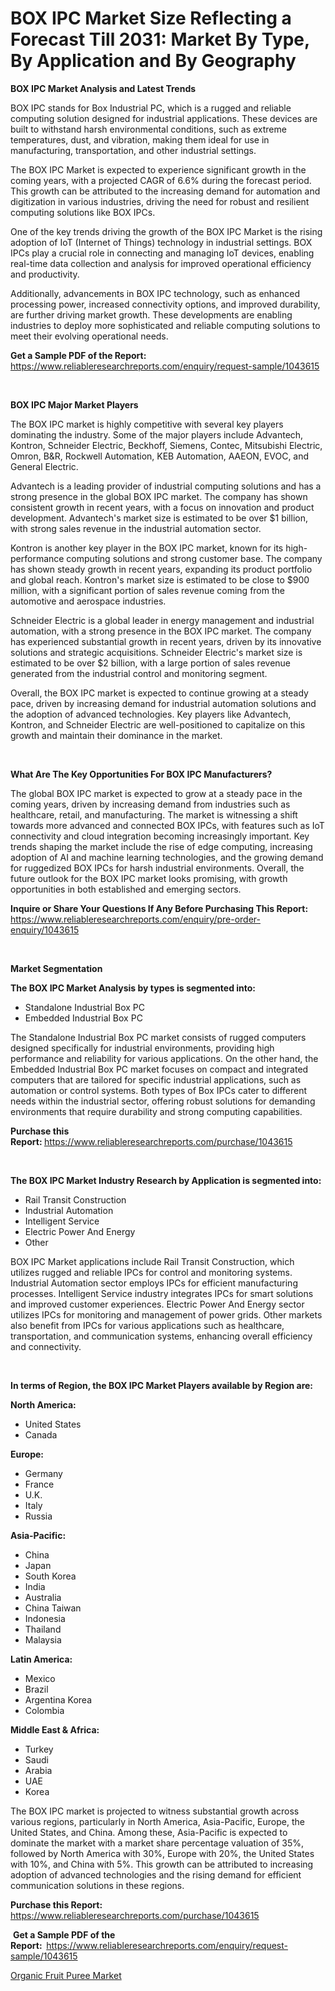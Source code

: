 <p><h1>BOX IPC Market Size Reflecting a Forecast Till 2031: Market By Type, By Application and By Geography</h1></p><p><strong>BOX IPC Market Analysis and Latest Trends</strong></p>
<p><p>BOX IPC stands for Box Industrial PC, which is a rugged and reliable computing solution designed for industrial applications. These devices are built to withstand harsh environmental conditions, such as extreme temperatures, dust, and vibration, making them ideal for use in manufacturing, transportation, and other industrial settings.</p><p>The BOX IPC Market is expected to experience significant growth in the coming years, with a projected CAGR of 6.6% during the forecast period. This growth can be attributed to the increasing demand for automation and digitization in various industries, driving the need for robust and resilient computing solutions like BOX IPCs.</p><p>One of the key trends driving the growth of the BOX IPC Market is the rising adoption of IoT (Internet of Things) technology in industrial settings. BOX IPCs play a crucial role in connecting and managing IoT devices, enabling real-time data collection and analysis for improved operational efficiency and productivity.</p><p>Additionally, advancements in BOX IPC technology, such as enhanced processing power, increased connectivity options, and improved durability, are further driving market growth. These developments are enabling industries to deploy more sophisticated and reliable computing solutions to meet their evolving operational needs.</p></p>
<p><strong>Get a Sample PDF of the Report:&nbsp;</strong> <a href="https://www.reliableresearchreports.com/enquiry/request-sample/1043615">https://www.reliableresearchreports.com/enquiry/request-sample/1043615</a></p>
<p>&nbsp;</p>
<p><strong>BOX IPC Major Market Players</strong></p>
<p><p>The BOX IPC market is highly competitive with several key players dominating the industry. Some of the major players include Advantech, Kontron, Schneider Electric, Beckhoff, Siemens, Contec, Mitsubishi Electric, Omron, B&R, Rockwell Automation, KEB Automation, AAEON, EVOC, and General Electric.</p><p>Advantech is a leading provider of industrial computing solutions and has a strong presence in the global BOX IPC market. The company has shown consistent growth in recent years, with a focus on innovation and product development. Advantech's market size is estimated to be over $1 billion, with strong sales revenue in the industrial automation sector.</p><p>Kontron is another key player in the BOX IPC market, known for its high-performance computing solutions and strong customer base. The company has shown steady growth in recent years, expanding its product portfolio and global reach. Kontron's market size is estimated to be close to $900 million, with a significant portion of sales revenue coming from the automotive and aerospace industries.</p><p>Schneider Electric is a global leader in energy management and industrial automation, with a strong presence in the BOX IPC market. The company has experienced substantial growth in recent years, driven by its innovative solutions and strategic acquisitions. Schneider Electric's market size is estimated to be over $2 billion, with a large portion of sales revenue generated from the industrial control and monitoring segment.</p><p>Overall, the BOX IPC market is expected to continue growing at a steady pace, driven by increasing demand for industrial automation solutions and the adoption of advanced technologies. Key players like Advantech, Kontron, and Schneider Electric are well-positioned to capitalize on this growth and maintain their dominance in the market.</p></p>
<p>&nbsp;</p>
<p><strong>What Are The Key Opportunities For BOX IPC Manufacturers?</strong></p>
<p><p>The global BOX IPC market is expected to grow at a steady pace in the coming years, driven by increasing demand from industries such as healthcare, retail, and manufacturing. The market is witnessing a shift towards more advanced and connected BOX IPCs, with features such as IoT connectivity and cloud integration becoming increasingly important. Key trends shaping the market include the rise of edge computing, increasing adoption of AI and machine learning technologies, and the growing demand for ruggedized BOX IPCs for harsh industrial environments. Overall, the future outlook for the BOX IPC market looks promising, with growth opportunities in both established and emerging sectors.</p></p>
<p><strong>Inquire or Share Your Questions If Any Before Purchasing This Report:</strong> <a href="https://www.reliableresearchreports.com/enquiry/pre-order-enquiry/1043615">https://www.reliableresearchreports.com/enquiry/pre-order-enquiry/1043615</a></p>
<p>&nbsp;</p>
<p><strong>Market Segmentation</strong></p>
<p><strong>The BOX IPC Market Analysis by types is segmented into:</strong></p>
<p><ul><li>Standalone Industrial Box PC</li><li>Embedded Industrial Box PC</li></ul></p>
<p><p>The Standalone Industrial Box PC market consists of rugged computers designed specifically for industrial environments, providing high performance and reliability for various applications. On the other hand, the Embedded Industrial Box PC market focuses on compact and integrated computers that are tailored for specific industrial applications, such as automation or control systems. Both types of Box IPCs cater to different needs within the industrial sector, offering robust solutions for demanding environments that require durability and strong computing capabilities.</p></p>
<p><strong>Purchase this Report:&nbsp;</strong><a href="https://www.reliableresearchreports.com/purchase/1043615">https://www.reliableresearchreports.com/purchase/1043615</a></p>
<p>&nbsp;</p>
<p><strong>The BOX IPC Market Industry Research by Application is segmented into:</strong></p>
<p><ul><li>Rail Transit Construction</li><li>Industrial Automation</li><li>Intelligent Service</li><li>Electric Power And Energy</li><li>Other</li></ul></p>
<p><p>BOX IPC Market applications include Rail Transit Construction, which utilizes rugged and reliable IPCs for control and monitoring systems. Industrial Automation sector employs IPCs for efficient manufacturing processes. Intelligent Service industry integrates IPCs for smart solutions and improved customer experiences. Electric Power And Energy sector utilizes IPCs for monitoring and management of power grids. Other markets also benefit from IPCs for various applications such as healthcare, transportation, and communication systems, enhancing overall efficiency and connectivity.</p></p>
<p>&nbsp;</p>
<p><strong>In terms of Region, the BOX IPC Market Players available by Region are:</strong></p>
<p>
    <p> <strong> North America: </strong>
        <ul>
            <li>United States</li>
            <li>Canada</li>
        </ul>
        </p> 
    <p> <strong> Europe: </strong>
        <ul>
            <li>Germany</li>
            <li>France</li>
            <li>U.K.</li>
            <li>Italy</li>
            <li>Russia</li>
        </ul>
        </p> 
    <p> <strong> Asia-Pacific: </strong>
        <ul>
            <li>China</li>
            <li>Japan</li>
            <li>South Korea</li>
            <li>India</li>
            <li>Australia</li>
            <li>China Taiwan</li>
            <li>Indonesia</li>
            <li>Thailand</li>
            <li>Malaysia</li>
        </ul>
        </p> 
    <p> <strong> Latin America: </strong>
        <ul>
            <li>Mexico</li>
            <li>Brazil</li>
            <li>Argentina Korea</li>
            <li>Colombia</li>
        </ul>
        </p> 
    <p> <strong> Middle East & Africa: </strong>
        <ul>
            <li>Turkey</li>
            <li>Saudi</li>
            <li>Arabia</li>
            <li>UAE</li>
            <li>Korea</li>
        </ul>
    </p>
    </p>
<p><p>The BOX IPC market is projected to witness substantial growth across various regions, particularly in North America, Asia-Pacific, Europe, the United States, and China. Among these, Asia-Pacific is expected to dominate the market with a market share percentage valuation of 35%, followed by North America with 30%, Europe with 20%, the United States with 10%, and China with 5%. This growth can be attributed to increasing adoption of advanced technologies and the rising demand for efficient communication solutions in these regions.</p></p>
<p><strong>Purchase this Report: </strong><a href="https://www.reliableresearchreports.com/purchase/1043615">https://www.reliableresearchreports.com/purchase/1043615</a></p>
<p>&nbsp;<strong>Get a Sample PDF of the Report:&nbsp;&nbsp;</strong><a href="https://www.reliableresearchreports.com/enquiry/request-sample/1043615">https://www.reliableresearchreports.com/enquiry/request-sample/1043615</a></p>
<p><strong></strong></p>
<p><p><a href="https://gamy-alyssum-396.notion.site/Global-Organic-Fruit-Puree-Market-by-Types-Applications-and-Major-Players-with-Regional-Growth-Ra-6fbfe834768b4e978f6ed9781246994a">Organic Fruit Puree Market</a></p></p>